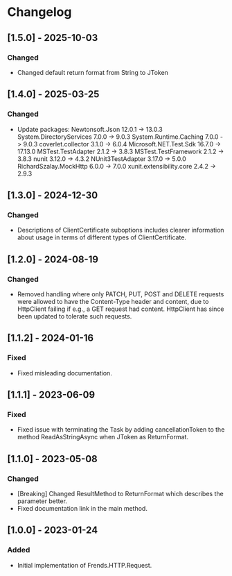 # Changelog

## [1.5.0] - 2025-10-03
### Changed
- Changed default return format from String to JToken

## [1.4.0] - 2025-03-25
### Changed
- Update packages:
  Newtonsoft.Json           12.0.1 -> 13.0.3
  System.DirectoryServices  7.0.0  -> 9.0.3
  System.Runtime.Caching    7.0.0  -> 9.0.3
  coverlet.collector        3.1.0  -> 6.0.4
  Microsoft.NET.Test.Sdk    16.7.0 -> 17.13.0
  MSTest.TestAdapter        2.1.2  -> 3.8.3
  MSTest.TestFramework      2.1.2  -> 3.8.3
  nunit                     3.12.0 -> 4.3.2
  NUnit3TestAdapter         3.17.0 -> 5.0.0
  RichardSzalay.MockHttp    6.0.0  -> 7.0.0
  xunit.extensibility.core  2.4.2  -> 2.9.3

## [1.3.0] - 2024-12-30
### Changed
- Descriptions of ClientCertificate suboptions includes clearer information about usage in terms of different types of ClientCertificate.

## [1.2.0] - 2024-08-19
### Changed
- Removed handling where only PATCH, PUT, POST and DELETE requests were allowed to have the Content-Type header and content, due to HttpClient failing if e.g., a GET request had content. HttpClient has since been updated to tolerate such requests.

## [1.1.2] - 2024-01-16
### Fixed
- Fixed misleading documentation. 

## [1.1.1] - 2023-06-09
### Fixed
- Fixed issue with terminating the Task by adding cancellationToken to the method ReadAsStringAsync when JToken as ReturnFormat. 

## [1.1.0] - 2023-05-08
### Changed
- [Breaking] Changed ResultMethod to ReturnFormat which describes the parameter better. 
- Fixed documentation link in the main method.

## [1.0.0] - 2023-01-24
### Added
- Initial implementation of Frends.HTTP.Request.

